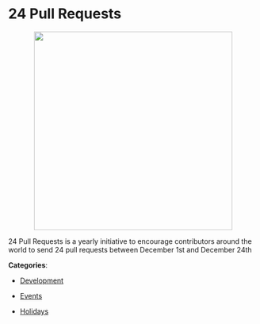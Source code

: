 # 24 Pull Requests
<p align="center">
    <img width="400" src="https://raw.githubusercontent.com/apis-list/apis-list/apis/24-pull-requests/logo_256x256.png" />
</p>

24 Pull Requests is a yearly initiative to encourage contributors around the world to send 24 pull requests between December 1st and December 24th



**Categories**:

- [Development](https://github.com/apis-list/apis-list#development)

- [Events](https://github.com/apis-list/apis-list#events)

- [Holidays](https://github.com/apis-list/apis-list#holidays)



